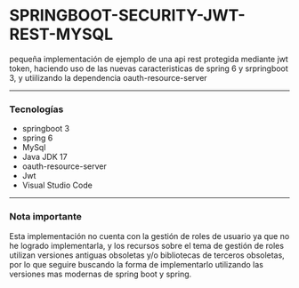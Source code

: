 # SPRINGBOOT-SECURITY-JWT-REST-MYSQL

pequeña implementación de ejemplo de una api rest protegida mediante jwt token, haciendo uso de las nuevas caracteristicas de spring 6 y srpringboot 3, y utiilizando la dependencia 
oauth-resource-server

----
### Tecnologías

* springboot 3
* spring 6
* MySql 
* Java JDK 17
* oauth-resource-server
* Jwt
* Visual Studio Code

----

### Nota importante

Esta implementación no cuenta con la gestión de roles de usuario ya que no he logrado implementarla, y los recursos sobre el tema de gestión de roles utilizan versiones antiguas  obsoletas y/o bibliotecas de terceros obsoletas, por lo que seguire buscando la forma de implementarlo utilizando las versiones mas modernas de spring boot y spring.

